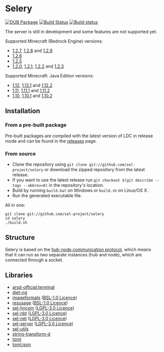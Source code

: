 Selery
=================

[![DUB Package](https://img.shields.io/dub/v/selery.svg)](https://code.dlang.org/packages/selery)
[![Build Status](https://travis-ci.org/sel-project/selery.svg?branch=master)](https://travis-ci.org/sel-project/selery)
[![Build status](https://ci.appveyor.com/api/projects/status/k92u01kgy09rbwmm?svg=true)](https://ci.appveyor.com/project/Kripth/selery)

The server is still in development and some features are not supported yet.

Supported Minecraft (Bedrock Engine) versions:
- [1.2.7](https://minecraft.gamepedia.com/Bedrock_Edition_1.2.7), [1.2.8](https://minecraft.gamepedia.com/Bedrock_Edition_1.2.8) and [1.2.9](https://minecraft.gamepedia.com/Bedrock_Edition_1.2.9)
- [1.2.6](https://minecraft.gamepedia.com/Bedrock_Edition_1.2.6)
- [1.2.5](https://minecraft.gamepedia.com/Bedrock_Edition_1.2.5)
- [1.2.0](https://minecraft.gamepedia.com/Bedrock_Edition_1.2), [1.2.1](https://minecraft.gamepedia.com/Bedrock_Edition_1.2.1), [1.2.2](https://minecraft.gamepedia.com/Bedrock_Edition_1.2.2) and [1.2.3](https://minecraft.gamepedia.com/Bedrock_Edition_1.2.3)

Supported Minecraft: Java Edition versions:
- [1.12](https://minecraft.gamepedia.com/1.12), [1.12.1](https://minecraft.gamepedia.com/1.12.1) and [1.12.2](https://minecraft.gamepedia.com/1.12.2)
- [1.11](https://minecraft.gamepedia.com/1.11), [1.11.1](https://minecraft.gamepedia.com/1.11.1) and [1.11.2](https://minecraft.gamepedia.com/1.11.2)
- [1.10](https://minecraft.gamepedia.com/1.10), [1.10.1](https://minecraft.gamepedia.com/1.10.1) and [1.10.2](https://minecraft.gamepedia.com/1.10.2)

## Installation

### From a pre-built package

Pre-built packages are compiled with the latest version of LDC in release mode and can be found in the [releases](https://github.com/sel-project/selery/releases) page.

### From source

- Clone the repository using `git clone git://github.com/sel-project/selery` or download the zipped repository from the latest release.
- If you want to use the latest release run `git checkout $(git describe --tags --abbrev=0)` in the repository's location.
- Build by running `build.bat` on Windows or `build.sh` on Linux/OS X.
- Run the generated executable file.

All in one:
```
git clone git://github.com/sel-project/selery
cd selery
./build.sh
```

## Structure

Selery is based on the [hub-node communication protocol](https://sel-utils.github.io/protocol/hncom), which means that it can run as two separate instances (hub and node), which are connected through a socket.

## Libraries

- [arsd-official:terminal](https://code.dlang.org/packages/arsd-official%3Aterminal)
- [diet-ng](https://code.dlang.org/packages/diet-ng)
- [imageformats](https://code.dlang.org/packages/imageformats) ([BSL-1.0 Licence](https://github.com/lgvz/imageformats/blob/master/LICENSE))
- [resusage](https://code.dlang.org/packages/resusage) ([BSL-1.0 Licence](https://github.com/FreeSlave/resusage/blob/master/LICENSE_1_0.txt))
- [sel-hncom](https://code.dlang.org/packages/sel-hncom) ([LGPL-3.0 Licence](https://github.com/sel-project/sel-hncom/blob/master/LICENSE))
- [sel-nbt](https://code.dlang.org/packages/sel-nbt) ([LGPL-3.0 Licence](https://github.com/sel-project/sel-nbt/blob/master/LICENSE))
- [sel-net](https://code.dlang.org/packages/sel-net) ([LGPL-3.0 Licence](https://github.com/sel-project/sel-net/blob/master/LICENSE))
- [sel-server](https://code.dlang.org/packages/sel-server) ([LGPL-3.0 Licence](https://github.com/sel-project/sel-server/blob/master/LICENSE))
- [sel-utils](https://code.dlang.org/packages/sel-utils)
- [string-transform-d](https://code.dlang.org/packages/string-transform-d)
- [toml](https://code.dlang.org/packages/toml)
- [toml:json](https://code.dlang.org/packages/toml%3Ajson)
